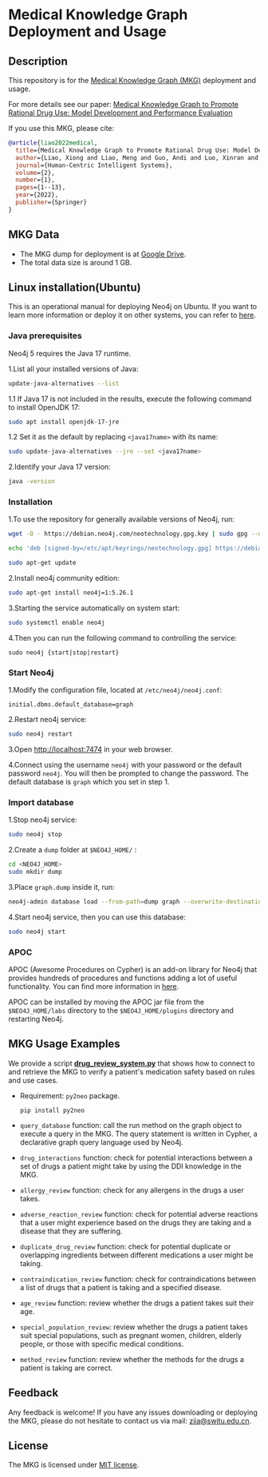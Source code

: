 # Medical Knowledge Graph Deployment and Usage

Description
------
This repository is for the [Medical Knowledge Graph (MKG)](https://link.springer.com/content/pdf/10.1007/s44230-022-00005-z.pdf) deployment and usage. 

For more details see our paper: [Medical Knowledge Graph to Promote Rational Drug Use: Model
Development and Performance Evaluation](https://link.springer.com/content/pdf/10.1007/s44230-022-00005-z.pdf) 

If you use this MKG, please cite:
```bibtex
@article{liao2022medical,
  title={Medical Knowledge Graph to Promote Rational Drug Use: Model Development and Performance Evaluation},
  author={Liao, Xiong and Liao, Meng and Guo, Andi and Luo, Xinran and Li, Ziwei and Chen, Weiyuan and Li, Tianrui and Du, Shengdong and Jia, Zhen},
  journal={Human-Centric Intelligent Systems},
  volume={2},
  number={1},
  pages={1--13},
  year={2022},
  publisher={Springer}
}
```

## MKG Data
 - The MKG dump for deployment is at [Google Drive](https://drive.google.com/file/d/16blaKOpGwT-NruhDKwwqOktkwhCYBAbl/view?usp=drive_link).
 - The total data size is around 1 GB.

## Linux installation(Ubuntu)

This is an operational manual for deploying Neo4j on Ubuntu. If you want to learn more information or deploy it on other systems, you can refer to [here](https://neo4j.com/docs/operations-manual/current/installation/linux/).


### Java prerequisites

Neo4j 5 requires the Java 17 runtime.

1.List all your installed versions of Java:

```bash
update-java-alternatives --list
```

1.1 If Java 17 is not included in the results, execute the following command to install OpenJDK 17:

```bash
sudo apt install openjdk-17-jre
```

1.2 Set it as the default by replacing `<java17name>` with its name:

```bash
sudo update-java-alternatives --jre --set <java17name>
```

2.Identify your Java 17 version:

```bash
java -version
```



###  Installation

1.To use the repository for generally available versions of Neo4j, run:

```bash
wget -O - https://debian.neo4j.com/neotechnology.gpg.key | sudo gpg --dearmor -o /etc/apt/keyrings/neotechnology.gpg

echo 'deb [signed-by=/etc/apt/keyrings/neotechnology.gpg] https://debian.neo4j.com stable latest' | sudo tee -a /etc/apt/sources.list.d/neo4j.list

sudo apt-get update
```

2.Install neo4j community edition:

```bash
sudo apt-get install neo4j=1:5.26.1
```

3.Starting the service automatically on system start:

```bash
sudo systemctl enable neo4j
```

4.Then you can run the following command to controlling the service:

```
sudo neo4j {start|stop|restart}
```



### Start Neo4j

1.Modify the configuration file, located at `/etc/neo4j/neo4j.conf`:

```.cofig
initial.dbms.default_database=graph
```

2.Restart neo4j service:

```bash
sudo neo4j restart
```

3.Open [http://localhost:7474](http://localhost:7474/) in your web browser.

4.Connect using the username `neo4j` with your password or the default password `neo4j`. You will then be prompted to change the password. The default database is `graph` which you set in step 1.



### Import database

1.Stop neo4j service:

```bash
sudo neo4j stop
```

2.Create a `dump` folder  at `$NEO4J_HOME/` :

```bash
cd <NEO4J_HOME>
sudo mkdir dump
```

3.Place `graph.dump` inside it, run:

```bash
neo4j-admin database load --from-path=dump graph --overwrite-destination=true
```

4.Start neo4j service, then you can use this database:

```bash
sudo neo4j start
```



### APOC

APOC (Awesome Procedures on Cypher) is an add-on library for Neo4j that provides hundreds of procedures and functions adding a lot of useful functionality. You can find more information in [here](https://neo4j.com/labs/apoc/).

APOC can be installed by moving the APOC jar file from the `$NEO4J_HOME/labs` directory to the `$NEO4J_HOME/plugins` directory and restarting Neo4j.



## MKG Usage Examples

We provide a script **[drug_review_system.py](mkg_usage/drug_review_system.py)** that shows how to connect to and retrieve the MKG to verify a patient's medication safety based on rules and use cases. 
 - Requirement: `py2neo` package.
     ```
     pip install py2neo
     ```

- `query_database` function: call the run method on the graph object to execute a query in the MKG. The query statement is written in Cypher, a declarative graph query language used by Neo4j.


- `drug_interactions` function: check for potential interactions between a set of drugs a patient might take by using the DDI knowledge in the MKG.


- `allergy_review` function: check for any allergens in the drugs a user takes.


-  `adverse_reaction_review` function: check for potential adverse reactions that a user might experience based on the drugs they are taking and a disease that they are suffering.


-  `duplicate_drug_review` function: check for potential duplicate or overlapping ingredients between different medications a user might be taking.


-  `contraindication_review` function: check for contraindications between a list of drugs that a patient is taking and a specified disease.


-  `age_review` function: review whether the drugs a patient takes suit their age.


-  `special_population_review`: review whether the drugs a patient takes suit special populations, such as pregnant women, children, elderly people, or those with specific medical conditions.


-  `method_review` function: review whether the methods for the drugs a patient is taking are correct.


## Feedback
Any feedback is welcome! If you have any issues downloading or deploying the MKG, please do not hesitate to contact us via mail: zjia@swjtu.edu.cn.

## License
The MKG is licensed under [MIT license](LICENSE).
